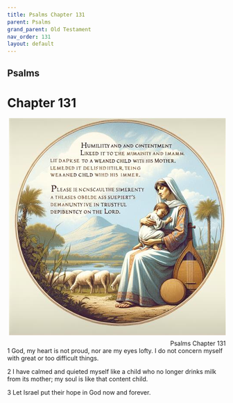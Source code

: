 ```yaml
---
title: Psalms Chapter 131
parent: Psalms
grand_parent: Old Testament
nav_order: 131
layout: default
---
```


## Psalms

# Chapter 131

<div style="clear: both; text-align: right;">
    <img src="/assets/Image/Psalms/500/131.jpg" alt="Psalms Chapter 131" class="chapter-image" style="max-width: 100%; height: auto; float: right; margin: 0 0 10px 10px; padding-left: 10%;">
    <figcaption style="font-size: 14px;">Psalms Chapter 131</figcaption>
</div>
1 God, my heart is not proud, nor are my eyes lofty. I do not concern myself with great or too difficult things.

2 I have calmed and quieted myself like a child who no longer drinks milk from its mother; my soul is like that content child.

3 Let Israel put their hope in God now and forever.


